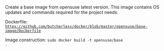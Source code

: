 Create a base image from opensuse latest version. This image contains OS updates and commands required for the project needs.

Dockerfile:
<code>https://github.com/butcherless/docker/blob/master/opensuse/base-image/Dockerfile</code>

Image construction:
<code>sudo docker build -t opensuse/base .</code>
